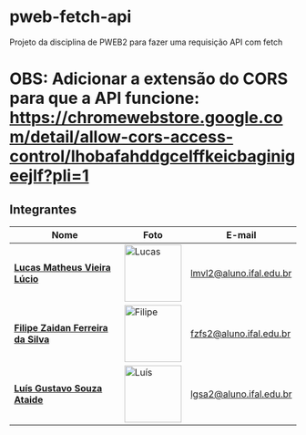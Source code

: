 # pweb-fetch-api

Projeto da disciplina de PWEB2 para fazer uma requisição API com fetch

# OBS: Adicionar a extensão do CORS para que a API funcione: https://chromewebstore.google.com/detail/allow-cors-access-control/lhobafahddgcelffkeicbaginigeejlf?pli=1

## Integrantes

| Nome                                  | Foto                                                                                           | E-mail                          |
|---------------------------------------|------------------------------------------------------------------------------------------------|---------------------------------|
| **[Lucas Matheus Vieira Lúcio](https://github.com/Casterrr)**        | <img src="https://avatars.githubusercontent.com/u/44622004?v=4" width="100" alt="Lucas">     | lmvl2@aluno.ifal.edu.br         |
| **[Filipe Zaidan Ferreira da Silva](https://github.com/filipezaidan)**   | <img src="https://avatars.githubusercontent.com/u/41112779?v=4" width="100" alt="Filipe">    | fzfs2@aluno.ifal.edu.br         |
| **[Luís Gustavo Souza Ataide](https://github.com/gustavoataidez)**         | <img src="https://avatars.githubusercontent.com/u/119441489?v=4" width="100" alt="Luís">     | lgsa2@aluno.ifal.edu.br         |
